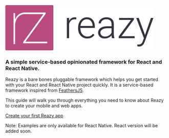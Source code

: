 
![Reazy logo](images/text-logo.png)

### A simple service-based opinionated framework for React and React Native.

Reazy is a bare bones pluggable framework which helps you get started with your React and React Native project quickly. It is a service-based framework inspired from [FeathersJS](http://feathersjs.com/).

This guide will walk you through everything you need to know about Reazy to create your mobile and web apps.

[Create your first Reazy app](getting-started.md)

Note: Examples are only available for React Native. React version will be added soon.
